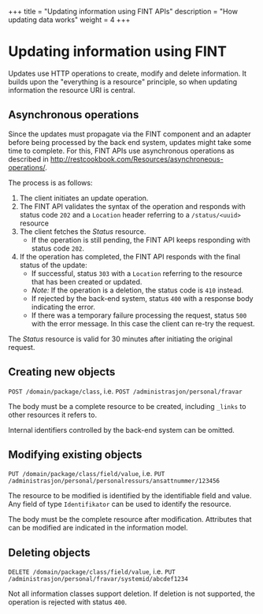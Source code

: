 +++
title = "Updating information using FINT APIs"
description = "How updating data works"
weight = 4
+++

# Updating information using FINT

Updates use HTTP operations to create, modify and delete information.  It builds upon the "everything
is a resource" principle, so when updating information the resource URI is central.

## Asynchronous operations

Since the updates must propagate via the FINT component and an adapter before being processed by the
back end system, updates might take some time to complete.  For this, FINT APIs use asynchronous
operations as described in http://restcookbook.com/Resources/asynchroneous-operations/.

The process is as follows:

1. The client initiates an update operation.
1. The FINT API validates the syntax of the operation and responds with status code `202` and a `Location` 
   header referring to a `/status/<uuid>` resource
1. The client fetches the *Status* resource.
   - If the operation is still pending, the FINT API keeps responding with status code `202`.
1. If the operation has completed, the FINT API responds with the final status of the update:
   - If successful, status `303` with a `Location` referring to the resource that has been
     created or updated.
   - _Note:_ If the operation is a deletion, the status code is `410` instead.
   - If rejected by the back-end system, status `400` with a response body indicating the error.
   - If there was a temporary failure processing the request, status `500` with the error message.
      In this case the client can re-try the request.

The *Status* resource is valid for 30 minutes after initiating the original request.

## Creating new objects

`POST /domain/package/class`, i.e. 
`POST /administrasjon/personal/fravar`

The body must be a complete resource to be created, including `_links` to other resources it refers to.

Internal identifiers controlled by the back-end system can be omitted.

## Modifying existing objects

`PUT /domain/package/class/field/value`, i.e. `PUT /administrasjon/personal/personalressurs/ansattnummer/123456`

The resource to be modified is identified by the identifiable field and value.
Any field of type `Identifikator` can be used to identify the resource.

The body must be the complete resource after modification.
Attributes that can be modified are indicated in the information model.

## Deleting objects

`DELETE /domain/package/class/field/value`, i.e. `PUT /administrasjon/personal/fravar/systemid/abcdef1234`

Not all information classes support deletion.
If deletion is not supported, the operation is rejected with status `400`.
